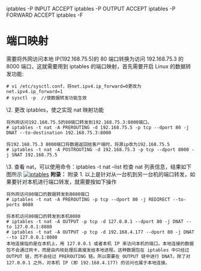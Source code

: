 iptables -P INPUT ACCEPT
iptables -P OUTPUT ACCEPT
iptables -P FORWARD ACCEPT
iptables -F

# 端口映射

需要将外网访问本地 IP(192.168.75.5)的 80 端口转换为访问 192.168.75.3 的 8000 端口，这就需要用到 iptables 的端口映射，首先需要开启 Linux 的数据转发功能:

```
# vi /etc/sysctl.conf，将net.ipv4.ip_forward=0更改为net.ipv4.ip_forward=1
# sysctl -p  //使数据转发功能生效
```

\2. 更改 iptables，使之实现 nat 映射功能

```
将外网访问192.168.75.5的80端口转发到192.168.75.3:8000端口。
# iptables -t nat -A PREROUTING -d 192.168.75.5 -p tcp --dport 80 -j DNAT --to-destination 192.168.75.3:8000

将192.168.75.3 8000端口将数据返回给客户端时，将源ip改为192.168.75.5
# iptables -t nat -A POSTROUTING -d 192.168.75.3 -p tcp --dport 8000 -j SNAT 192.168.75.5
```

\3. 查看 nat，可以使用命令：iptables -t nat –list 检查 nat 列表信息，结果如下图所示
[![iptables](http://static.coolnull.com/wp-content/uploads/2014/09/iptables.jpg)](http://static.coolnull.com/wp-content/uploads/2014/09/iptables.jpg)
**附录：**
附录 1. 以上是针对从一台机到另一台机的端口转发，如果要针对本机进行端口转发，就需要按如下操作

```
将外网访问80端口的数据转发到8080端口
# iptables -t nat -A PREROUTING -p tcp --dport 80 -j REDIRECT --to-ports 8080

将本机访问80端口的转发到本机8080
# iptables -t nat -A OUTPUT -p tcp -d 127.0.0.1 --dport 80 -j DNAT --to 127.0.0.1:8080
# iptables -t nat -A OUTPUT -p tcp -d 192.168.4.177 --dport 80 -j DNAT --to 127.0.0.1:8080
本地连接指的是在本机上，用 127.0.0.1 或者本机 IP 来访问本机的端口。本地连接的数据包不会通过网卡，而是由内核处理后直接发给本地进程。这种数据包在 iptables 中只经过 OUTPUT 链，而不会经过 PREROUTING 链。所以需要在 OUTPUT 链中进行 DNAT。除了对 127.0.0.1 之外，对本机 IP (即 192.168.4.177) 的访问也属于本地连接。
```
